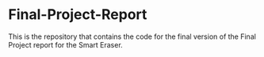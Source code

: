 # Final-Project-Report
This is the repository that contains the code for the final version of the Final Project report for the Smart Eraser.
